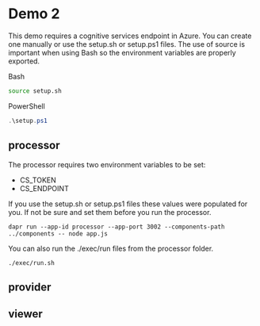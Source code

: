# Demo 2

This demo requires a cognitive services endpoint in Azure. You can create one manually or use the setup.sh or setup.ps1 files. The use of source is important when using Bash
so the environment variables are properly exported.

Bash

```bash
source setup.sh
```

PowerShell

```powershell
.\setup.ps1
```

## processor

The processor requires two environment variables to be set:

- CS_TOKEN
- CS_ENDPOINT

If you use the setup.sh or setup.ps1 files these values were populated for you. If not be sure and set them before you run the processor.

```shell
dapr run --app-id processor --app-port 3002 --components-path ../components -- node app.js
```

You can also run the ./exec/run files from the processor folder.

```shell
./exec/run.sh
```

## provider

## viewer